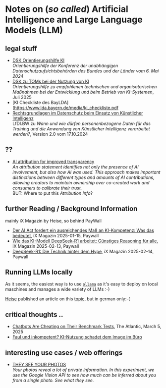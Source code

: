 # Notes on (*so called*) Artificial Intelligence and Large Language Models (LLM)

## legal stuff
- [DSK Orientierungshilfe KI](https://www.datenschutzkonferenz-online.de/media/oh/20240506_DSK_Orientierungshilfe_KI_und_Datenschutz.pdf)<br>
*Orientierungshilfe der Konferenz der unabhängigen Datenschutzaufsichtsbehörden des Bundes und der Länder vom 6. Mai 2024*
- [DSK zu TOMs bei der Nutzung von KI](https://www.datenschutzkonferenz-online.de/media/oh/DSK-OH_KI-Systeme.pdf)<br>
*Orientierungshilfe zu empfohlenen technischen und organisatorischen Maßnahmen bei der Entwicklung und beim Betrieb von KI-Systemen*, Juli 2025
- [KI Checkliste des BayLDA](https://www.lda.bayern.de/media/ki_checkliste.pdf
- [Rechtsgrundlagen im Datenschutz beim Einsatz von Künstlicher Intelligenz](https://www.baden-wuerttemberg.datenschutz.de/wp-content/uploads/2024/10/Rechtsgrundlagen-KI-v2.0.pdf)<br>
  LfDI.BW zu *Wann und wie dürfen personenbezogene Daten für das Training und die Anwendung von Künstlicher Intelligenz verarbeitet werden?*, Version 2.0 vom 17.10.2024
## ??
- [AI attribution for improved transparency](https://aiattribution.github.io/)<br>
  *An attribution statement identifies not only the presence of AI involvement, but also how AI was used. This approach makes important distinctions between different types and amounts of AI contributions, allowing creators to maintain ownership over co-created work and consumers to calibrate their trust.*<br>
  BUT: Where to put this *Attribution Info*?

## further Reading / Background Information
mainly iX Magazin by Heise, so behind PayWall
- [Der AI Act fordert ein ausreichendes Maß an KI-Kompetenz: Was das bedeutet](https://www.heise.de/hintergrund/Der-AI-Act-fordert-ein-ausreichendes-Mass-an-KI-Kompetenz-Was-das-bedeutet-10237456.html), iX Magazin 2025-01-15, Paywall
- [Wie das KI-Modell DeepSeek-R1 arbeitet: Günstiges Reasoning für alle](https://www.heise.de/hintergrund/DeepSeek-R1-vorgestellt-Guenstiges-Reasoning-fuer-alle-10273912.html), iX Magazin 2025-02-13, Paywall
- [DeepSeek-R1: Die Technik hinter dem Hype](https://www.heise.de/hintergrund/DeepSeek-R1-Die-Technik-hinter-dem-Hype-10274513.html), iX Magazin 2025-02-14, Paywall

## Running LLMs locally
As it seems, the easiest way is to use [`ollama`](https://ollama.com/) as it's easy to deploy on local maschines and manages a wide variety of LLMs :-)

[Heise](www.heise.de) published an article on this [topic](https://www.heise.de/hintergrund/Sprachmodelle-lokal-betreiben-Fuenf-Tools-vorgestellt-10312843.html), but in german only:-(

## critical thoughts ..
- [Chatbots Are Cheating on Their Benchmark Tests](https://www.theatlantic.com/technology/archive/2025/03/chatbots-benchmark-tests/681929/), The Atlantic, March 5, 2025
- [Faul und inkompetent? KI-Nutzung schadet dem Image im Büro](https://www.heise.de/news/Faul-und-inkompetent-KI-Nutzung-schadet-dem-Image-im-Buero-10381152.html)

## interesting use cases / web offerings
- [THEY SEE YOUR PHOTOS](https://theyseeyourphotos.com/)<br>
  *Your photos reveal a lot of private information. In this experiment, we use the Google Vision API to see how much can be inferred about you from a single photo. See what they see.*
